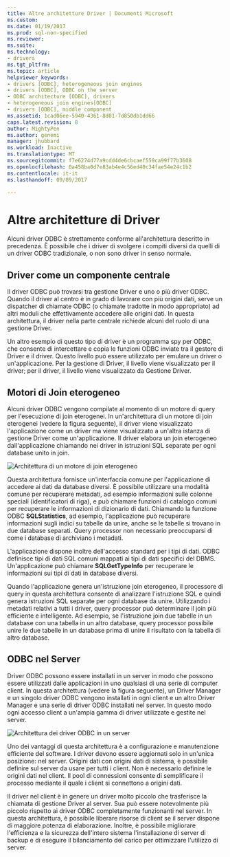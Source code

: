 ```yaml
---
title: Altre architetture Driver | Documenti Microsoft
ms.custom: 
ms.date: 01/19/2017
ms.prod: sql-non-specified
ms.reviewer: 
ms.suite: 
ms.technology:
- drivers
ms.tgt_pltfrm: 
ms.topic: article
helpviewer_keywords:
- drivers [ODBC], heterogeneous join engines
- drivers [ODBC], ODBC on the server
- ODBC architecture [ODBC], drivers
- heterogeneous join engines[ODBC]
- drivers [ODBC], middle component
ms.assetid: 1cad06ee-5940-4361-8d01-7d850db1dd66
caps.latest.revision: 8
author: MightyPen
ms.author: genemi
manager: jhubbard
ms.workload: Inactive
ms.translationtype: MT
ms.sourcegitcommit: f7e6274d77a9cdd4de6cbcaef559ca99f77b3608
ms.openlocfilehash: 0a458ba0d7e83ab4e4c56ed40c34fae54e24c1b2
ms.contentlocale: it-it
ms.lasthandoff: 09/09/2017

---
```

# <a name="other-driver-architectures"></a>Altre architetture di Driver
Alcuni driver ODBC è strettamente conforme all'architettura descritto in precedenza. È possibile che i driver di svolgere i compiti diversi da quelli di un driver ODBC tradizionale, o non sono driver in senso normale.  
  
## <a name="driver-as-a-middle-component"></a>Driver come un componente centrale  
 Il driver ODBC può trovarsi tra gestione Driver e uno o più driver ODBC. Quando il driver al centro è in grado di lavorare con più origini dati, serve un dispatcher di chiamate ODBC (o chiamate tradotte in modo appropriato) ad altri moduli che effettivamente accedere alle origini dati. In questa architettura, il driver nella parte centrale richiede alcuni del ruolo di una gestione Driver.  
  
 Un altro esempio di questo tipo di driver è un programma spy per ODBC, che consente di intercettare e copia le funzioni ODBC inviate tra il gestore di Driver e il driver. Questo livello può essere utilizzato per emulare un driver o un'applicazione. Per la gestione di Driver, il livello viene visualizzato per il driver; per il driver, il livello viene visualizzato da Gestione Driver.  
  
## <a name="heterogeneous-join-engines"></a>Motori di Join eterogeneo  
 Alcuni driver ODBC vengono compilate al momento di un motore di query per l'esecuzione di join eterogenei. In un'architettura di un motore di join eterogenei (vedere la figura seguente), il driver viene visualizzato l'applicazione come un driver ma viene visualizzato a un'altra istanza di gestione Driver come un'applicazione. Il driver elabora un join eterogeneo dall'applicazione chiamando nei driver in istruzioni SQL separate per ogni database unito in join.  
  
 ![Architettura di un motore di join eterogeneo](../../odbc/reference/media/fig3-4.gif "fig3-4")  
  
 Questa architettura fornisce un'interfaccia comune per l'applicazione di accedere ai dati da database diversi. È possibile utilizzare una modalità comune per recuperare metadati, ad esempio informazioni sulle colonne speciali (identificatori di riga), e può chiamare funzioni di catalogo comuni per recuperare le informazioni di dizionario di dati. Chiamando la funzione ODBC **SQLStatistics**, ad esempio, l'applicazione può recuperare informazioni sugli indici su tabelle da unire, anche se le tabelle si trovano in due database separati. Query processor non necessario preoccuparsi di come i database di archiviano i metadati.  
  
 L'applicazione dispone inoltre dell'accesso standard per i tipi di dati. ODBC definisce tipi di dati SQL comuni mappati ai tipi di dati specifici del DBMS. Un'applicazione può chiamare **SQLGetTypeInfo** per recuperare le informazioni sui tipi di dati in database diversi.  
  
 Quando l'applicazione genera un'istruzione join eterogeneo, il processore di query in questa architettura consente di analizzare l'istruzione SQL e quindi genera istruzioni SQL separate per ogni database da unire. Utilizzando i metadati relativi a tutti i driver, query processor può determinare il join più efficiente e intelligente. Ad esempio, se l'istruzione join due tabelle in un database con una tabella in un altro database, query processor possibile unire le due tabelle in un database prima di unire il risultato con la tabella di altro database.  
  
## <a name="odbc-on-the-server"></a>ODBC nel Server  
 Driver ODBC possono essere installati in un server in modo che possono essere utilizzati dalle applicazioni in uno qualsiasi di una serie di computer client. In questa architettura (vedere la figura seguente), un Driver Manager e un singolo driver ODBC vengono installati in ogni client e un altro Driver Manager e una serie di driver ODBC installati nel server. In questo modo ogni accesso client a un'ampia gamma di driver utilizzate e gestite nel server.  
  
 ![Architettura dei driver ODBC in un server](../../odbc/reference/media/fig3-5.gif "FIG3 5")  
  
 Uno dei vantaggi di questa architettura è a configurazione e manutenzione efficiente del software. I driver devono essere aggiornati solo in un'unica posizione: nel server. Origini dati con origini dati di sistema, è possibile definire sul server da usare per tutti i client. Non è necessario definire le origini dati nel client. Il pool di connessioni consente di semplificare il processo mediante il quale i client si connettono a origini dati.  
  
 Il driver nel client è in genere un driver molto piccolo che trasferisce la chiamata di gestione Driver al server. Sua può essere notevolmente più piccolo rispetto ai driver ODBC completamente funzionanti nel server. In questa architettura, è possibile liberare risorse di client se il server dispone di maggiore potenza di elaborazione. Inoltre, è possibile migliorare l'efficienza e la sicurezza dell'intero sistema l'installazione di server di backup e di eseguire il bilanciamento del carico per ottimizzare l'utilizzo di server.

